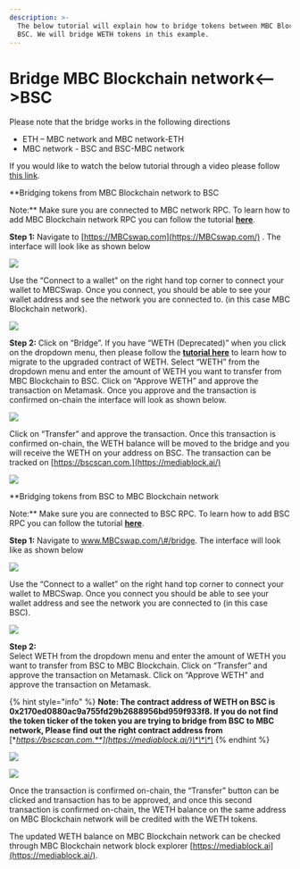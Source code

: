 ```yaml
---
description: >-
  The below tutorial will explain how to bridge tokens between MBC Blockchain and
  BSC. We will bridge WETH tokens in this example.
---
```


# Bridge MBC Blockchain network&lt;--&gt;BSC

Please note that the bridge works in the following directions

* ETH – MBC network and MBC network-ETH
* MBC network - BSC and BSC-MBC network

If you would like to watch the below tutorial through a video please follow [this link](https://www.youtube.com/watch?v=l17K6mu1uM4).

**Bridging tokens from MBC Blockchain network to BSC  
  
Note:** Make sure you are connected to MBC network RPC. To learn how to add MBC Blockchain network RPC you can follow the tutorial [**here**](https://doc.mediablock.ai/the-MBC-studio/getting-started/how-to-add-MBC-to-your-metamask).

**Step 1:** Navigate to [https://MBCswap.com](https://MBCswap.com/) . The interface will look like as shown below  


![](../.gitbook/assets/0%20%2810%29.png)

Use the “Connect to a wallet” on the right hand top corner to connect your wallet to MBCSwap. Once you connect, you should be able to see your wallet address and see the network you are connected to. \(in this case MBC Blockchain network\).

![](../.gitbook/assets/1%20%2814%29.png)

**Step 2:** Click on “Bridge”. If you have “WETH \(Deprecated\)” when you click on the dropdown menu, then please follow the [**tutorial here**](https://doc.mediablock.ai/MBCswap/migration-tutorial) to learn how to migrate to the upgraded contract of WETH. Select “WETH” from the dropdown menu and enter the amount of WETH you want to transfer from MBC Blockchain to BSC. Click on “Approve WETH” and approve the transaction on Metamask. Once you approve and the transaction is confirmed on-chain the interface will look as shown below.

![](../.gitbook/assets/2%20%2814%29.png)

Click on “Transfer” and approve the transaction. Once this transaction is confirmed on-chain, the WETH balance will be moved to the bridge and you will receive the WETH on your address on BSC. The transaction can be tracked on [https://bscscan.com.](https://mediablock.ai/)

![](../.gitbook/assets/3%20%2812%29.png)

**Bridging tokens from BSC to MBC Blockchain network  
  
Note:** Make sure you are connected to BSC RPC. To learn how to add BSC RPC you can follow the tutorial [**here**](https://academy.binance.com/en/articles/connecting-metamask-to-binance-smart-chain).

**Step 1:** Navigate to www.MBCswap.com/\#/bridge. The interface will look like as shown below

![](../.gitbook/assets/4%20%2812%29.png)

Use the “Connect to a wallet” on the right hand top corner to connect your wallet to MBCSwap. Once you connect you should be able to see your wallet address and see the network you are connected to \(in this case BSC\).

![](../.gitbook/assets/5%20%2810%29.png)

**Step 2:**  
Select WETH from the dropdown menu and enter the amount of WETH you want to transfer from BSC to MBC Blockchain. Click on “Transfer” and approve the transaction on Metamask. Click on “Approve WETH” and approve the transaction on Metamask.

{% hint style="info" %}
**Note: The contract address of WETH on BSC is 0x2170ed0880ac9a755fd29b2688956bd959f933f8. If you do not find the token ticker of the token you are trying to bridge from BSC to MBC network, Please find out the right contract address from** [**https://bscscan.com.**](https://mediablock.ai/)\*\*\*\*
{% endhint %}

![](../.gitbook/assets/6%20%289%29.png)

![](../.gitbook/assets/7%20%285%29.png)

Once the transaction is confirmed on-chain, the “Transfer” button can be clicked and transaction has to be approved, and once this second transaction is confirmed on-chain, the WETH balance on the same address on MBC Blockchain network will be credited with the WETH tokens.

The updated WETH balance on MBC Blockchain network can be checked through MBC Blockchain network block explorer [https://mediablock.ai](https://mediablock.ai/).

